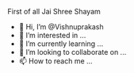 First of all Jai Shree Shayam
- 👋 Hi, I’m @Vishnuprakash
- 👀 I’m interested in ...
- 🌱 I’m currently learning ...
- 💞️ I’m looking to collaborate on ...
- 📫 How to reach me ...

<!---
Vishnuprakashv/Vishnuprakashv is a ✨ special ✨ repository because its `README.md` (this file) appears on your GitHub profile.
You can click the Preview link to take a look at your changes.
--->
